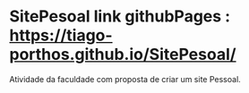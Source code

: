# SitePesoal link githubPages : https://tiago-porthos.github.io/SitePesoal/
Atividade da faculdade com proposta de criar um site Pessoal.
